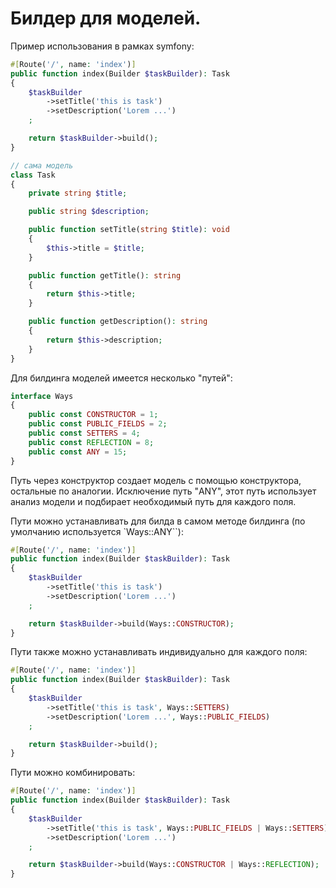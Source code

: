 # Билдер для моделей.

Пример использования в рамках symfony:
```PHP
#[Route('/', name: 'index')]
public function index(Builder $taskBuilder): Task
{
    $taskBuilder
        ->setTitle('this is task')
        ->setDescription('Lorem ...')
    ;

    return $taskBuilder->build();
}

// сама модель
class Task
{
    private string $title;

    public string $description;

    public function setTitle(string $title): void
    {
        $this->title = $title;
    }

    public function getTitle(): string
    {
        return $this->title;
    }

    public function getDescription(): string
    {
        return $this->description;
    }
}
```

Для билдинга моделей имеется несколько "путей":
```PHP
interface Ways
{
    public const CONSTRUCTOR = 1;
    public const PUBLIC_FIELDS = 2;
    public const SETTERS = 4;
    public const REFLECTION = 8;
    public const ANY = 15;
}
```

Путь через конструктор создает модель с помощью конструктора, остальные по аналогии.
Исключение путь "ANY", этот путь использует анализ модели и подбирает необходимый путь
для каждого поля.


Пути можно устанавливать для билда в самом методе билдинга (по умолчанию используется `Ways::ANY``):
```PHP
#[Route('/', name: 'index')]
public function index(Builder $taskBuilder): Task
{
    $taskBuilder
        ->setTitle('this is task')
        ->setDescription('Lorem ...')
    ;

    return $taskBuilder->build(Ways::CONSTRUCTOR);
}
```


Пути также можно устанавливать индивидуально для каждого поля:
```PHP
#[Route('/', name: 'index')]
public function index(Builder $taskBuilder): Task
{
    $taskBuilder
        ->setTitle('this is task', Ways::SETTERS)
        ->setDescription('Lorem ...', Ways::PUBLIC_FIELDS)
    ;

    return $taskBuilder->build();
}
```

Пути можно комбинировать:
```PHP
#[Route('/', name: 'index')]
public function index(Builder $taskBuilder): Task
{
    $taskBuilder
        ->setTitle('this is task', Ways::PUBLIC_FIELDS | Ways::SETTERS)
        ->setDescription('Lorem ...')
    ;

    return $taskBuilder->build(Ways::CONSTRUCTOR | Ways::REFLECTION);
}
```
